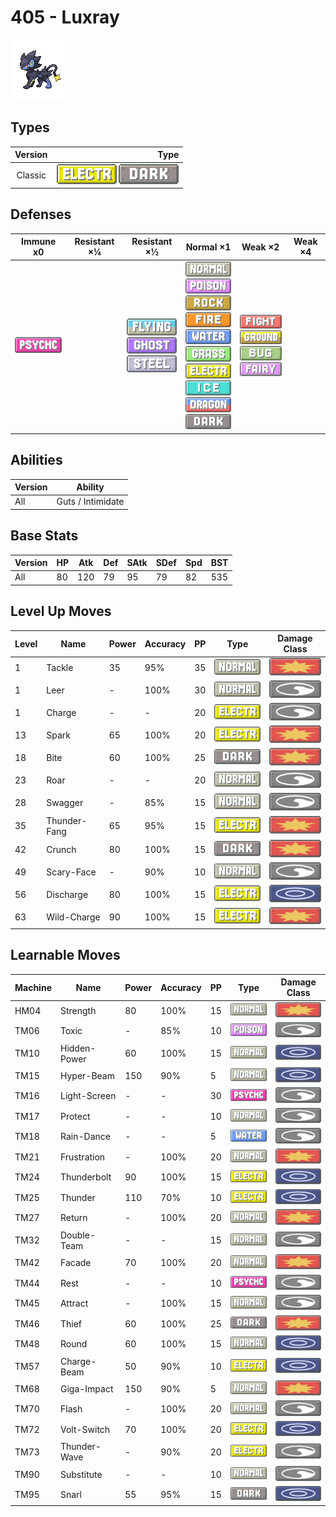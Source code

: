 # 405 - Luxray

![luxray](../img/pokemon/405.png)

## Types

| Version | Type                                                                  |
| :-----: | --------------------------------------------------------------------: |
| Classic | ![electric](../img/types/electric.png) ![dark](../img/types/dark.png) |

## Defenses

| Immune x0                            | Resistant ×¼ | Resistant ×½                                                                                                 | Normal ×1                                                                                                                                                                                                                                                                                                                                                                       | Weak ×2                                                                                                                                             | Weak ×4 |
| ------------------------------------ | ------------ | ------------------------------------------------------------------------------------------------------------ | ------------------------------------------------------------------------------------------------------------------------------------------------------------------------------------------------------------------------------------------------------------------------------------------------------------------------------------------------------------------------------- | --------------------------------------------------------------------------------------------------------------------------------------------------- | ------- |
| ![psychic](../img/types/psychic.png) |              | ![flying](../img/types/flying.png)<br/>![ghost](../img/types/ghost.png)<br/>![steel](../img/types/steel.png) | ![normal](../img/types/normal.png)<br/>![poison](../img/types/poison.png)<br/>![rock](../img/types/rock.png)<br/>![fire](../img/types/fire.png)<br/>![water](../img/types/water.png)<br/>![grass](../img/types/grass.png)<br/>![electric](../img/types/electric.png)<br/>![ice](../img/types/ice.png)<br/>![dragon](../img/types/dragon.png)<br/>![dark](../img/types/dark.png) | ![fighting](../img/types/fighting.png)<br/>![ground](../img/types/ground.png)<br/>![bug](../img/types/bug.png)<br/>![fairy](../img/types/fairy.png) |         |

## Abilities

| Version | Ability           |
| ------- | ----------------- |
| All     | Guts / Intimidate |

## Base Stats

| Version | HP | Atk | Def | SAtk | SDef | Spd | BST |
| ------- | -- | --- | --- | ---- | ---- | --- | --- |
| All     | 80 | 120 | 79  | 95   | 79   | 82  | 535 |

## Level Up Moves

| Level | Name         | Power | Accuracy | PP | Type                                   | Damage Class                           |
| ----- | ------------ | ----- | -------- | -- | -------------------------------------- | -------------------------------------- |
| 1     | Tackle       | 35    | 95%      | 35 | ![normal](../img/types/normal.png)     | ![physical](../img/types/physical.png) |
| 1     | Leer         | -     | 100%     | 30 | ![normal](../img/types/normal.png)     | ![status](../img/types/status.png)     |
| 1     | Charge       | -     | -        | 20 | ![electric](../img/types/electric.png) | ![status](../img/types/status.png)     |
| 13    | Spark        | 65    | 100%     | 20 | ![electric](../img/types/electric.png) | ![physical](../img/types/physical.png) |
| 18    | Bite         | 60    | 100%     | 25 | ![dark](../img/types/dark.png)         | ![physical](../img/types/physical.png) |
| 23    | Roar         | -     | -        | 20 | ![normal](../img/types/normal.png)     | ![status](../img/types/status.png)     |
| 28    | Swagger      | -     | 85%      | 15 | ![normal](../img/types/normal.png)     | ![status](../img/types/status.png)     |
| 35    | Thunder-Fang | 65    | 95%      | 15 | ![electric](../img/types/electric.png) | ![physical](../img/types/physical.png) |
| 42    | Crunch       | 80    | 100%     | 15 | ![dark](../img/types/dark.png)         | ![physical](../img/types/physical.png) |
| 49    | Scary-Face   | -     | 90%      | 10 | ![normal](../img/types/normal.png)     | ![status](../img/types/status.png)     |
| 56    | Discharge    | 80    | 100%     | 15 | ![electric](../img/types/electric.png) | ![special](../img/types/special.png)   |
| 63    | Wild-Charge  | 90    | 100%     | 15 | ![electric](../img/types/electric.png) | ![physical](../img/types/physical.png) |

## Learnable Moves

| Machine | Name         | Power | Accuracy | PP | Type                                   | Damage Class                           |
| ------- | ------------ | ----- | -------- | -- | -------------------------------------- | -------------------------------------- |
| HM04    | Strength     | 80    | 100%     | 15 | ![normal](../img/types/normal.png)     | ![physical](../img/types/physical.png) |
| TM06    | Toxic        | -     | 85%      | 10 | ![poison](../img/types/poison.png)     | ![status](../img/types/status.png)     |
| TM10    | Hidden-Power | 60    | 100%     | 15 | ![normal](../img/types/normal.png)     | ![special](../img/types/special.png)   |
| TM15    | Hyper-Beam   | 150   | 90%      | 5  | ![normal](../img/types/normal.png)     | ![special](../img/types/special.png)   |
| TM16    | Light-Screen | -     | -        | 30 | ![psychic](../img/types/psychic.png)   | ![status](../img/types/status.png)     |
| TM17    | Protect      | -     | -        | 10 | ![normal](../img/types/normal.png)     | ![status](../img/types/status.png)     |
| TM18    | Rain-Dance   | -     | -        | 5  | ![water](../img/types/water.png)       | ![status](../img/types/status.png)     |
| TM21    | Frustration  | -     | 100%     | 20 | ![normal](../img/types/normal.png)     | ![physical](../img/types/physical.png) |
| TM24    | Thunderbolt  | 90    | 100%     | 15 | ![electric](../img/types/electric.png) | ![special](../img/types/special.png)   |
| TM25    | Thunder      | 110   | 70%      | 10 | ![electric](../img/types/electric.png) | ![special](../img/types/special.png)   |
| TM27    | Return       | -     | 100%     | 20 | ![normal](../img/types/normal.png)     | ![physical](../img/types/physical.png) |
| TM32    | Double-Team  | -     | -        | 15 | ![normal](../img/types/normal.png)     | ![status](../img/types/status.png)     |
| TM42    | Facade       | 70    | 100%     | 20 | ![normal](../img/types/normal.png)     | ![physical](../img/types/physical.png) |
| TM44    | Rest         | -     | -        | 10 | ![psychic](../img/types/psychic.png)   | ![status](../img/types/status.png)     |
| TM45    | Attract      | -     | 100%     | 15 | ![normal](../img/types/normal.png)     | ![status](../img/types/status.png)     |
| TM46    | Thief        | 60    | 100%     | 25 | ![dark](../img/types/dark.png)         | ![physical](../img/types/physical.png) |
| TM48    | Round        | 60    | 100%     | 15 | ![normal](../img/types/normal.png)     | ![special](../img/types/special.png)   |
| TM57    | Charge-Beam  | 50    | 90%      | 10 | ![electric](../img/types/electric.png) | ![special](../img/types/special.png)   |
| TM68    | Giga-Impact  | 150   | 90%      | 5  | ![normal](../img/types/normal.png)     | ![physical](../img/types/physical.png) |
| TM70    | Flash        | -     | 100%     | 20 | ![normal](../img/types/normal.png)     | ![status](../img/types/status.png)     |
| TM72    | Volt-Switch  | 70    | 100%     | 20 | ![electric](../img/types/electric.png) | ![special](../img/types/special.png)   |
| TM73    | Thunder-Wave | -     | 90%      | 20 | ![electric](../img/types/electric.png) | ![status](../img/types/status.png)     |
| TM90    | Substitute   | -     | -        | 10 | ![normal](../img/types/normal.png)     | ![status](../img/types/status.png)     |
| TM95    | Snarl        | 55    | 95%      | 15 | ![dark](../img/types/dark.png)         | ![special](../img/types/special.png)   |